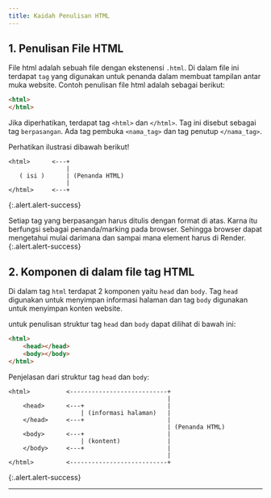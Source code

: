 ```yaml
---
title: Kaidah Penulisan HTML
---
```


## 1. Penulisan File HTML
File html adalah sebuah file dengan ekstenensi `.html`. Di dalam file ini terdapat `tag` yang digunakan untuk penanda dalam membuat tampilan antar muka website. Contoh penulisan file html adalah sebagai berikut:

```html
<html>
</html>
```

Jika diperhatikan, terdapat tag `<html>` dan `</html>`. Tag ini disebut sebagai tag `berpasangan`. Ada tag pembuka `<nama_tag>` dan tag penutup `</nama_tag>`.

Perhatikan ilustrasi dibawah berikut!

```
<html>      <---+
                |
   ( isi )      | (Penanda HTML)
                |
</html>     <---+
```
{:.alert.alert-success}

Setiap tag yang berpasangan harus ditulis dengan format di atas. Karna itu berfungsi sebagai penanda/marking pada browser. Sehingga browser dapat mengetahui mulai darimana dan sampai mana element harus di Render.
{:.alert.alert-success}

## 2. Komponen di dalam file tag HTML

Di dalam tag `html` terdapat 2 komponen yaitu `head` dan `body`. Tag `head` digunakan untuk menyimpan informasi halaman dan tag `body` digunakan untuk menyimpan konten website.

untuk penulisan struktur tag `head` dan `body` dapat dilihat di bawah ini:

```html
<html>
    <head></head>
    <body></body>
</html>
```

Penjelasan dari struktur tag `head` dan `body`:

```
<html>          <---------------------------+
                                            |
    <head>      <---+                       |
                    | (informasi halaman)   |
    </head>     <---+                       |
                                            | (Penanda HTML)
    <body>      <---+                       |
                    | (kontent)             |
    </body>     <---+                       |
                                            |
</html>         <---------------------------+
```
{:.alert.alert-success}

<hr/>

<p>
    <span class="text-left">
        <a href="" hidden></a>
    </span>
    <span class="text-center">
        <a href="https://mashanz.com/note/2021/11/23/belajar-dasar-html.html" hidden>TOC</a>
    </span>
    <span class="text-right">
        <a href="" hidden></a>
    </span>
</p>